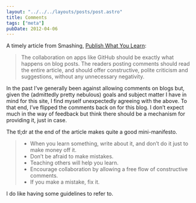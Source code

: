 ```yaml
---
layout: "../../../layouts/posts/post.astro"
title: Comments
tags: ["meta"]
pubDate: 2012-04-06
---
```


A timely article from Smashing, [Publish What You Learn](http://www.smashingmagazine.com/2012/03/30/publish-what-you-learn/):

> The collaboration on apps like GitHub should be exactly what happens on blog posts. The readers posting comments should read the entire article, and should offer constructive, polite criticism and suggestions, without any unnecessary negativity.

In the past I’ve generally been against allowing comments on blogs but, given the (admittedly pretty nebulous) goals and subject matter I have in mind for this site, I find myself unexpectedly agreeing with the above. To that end, I’ve flipped the comments back on for this blog. I don’t expect much in the way of feedback but think there should be a mechanism for providing it, just in case.

The tl;dr at the end of the article makes quite a good mini-manifesto.

> - When you learn something, write about it, and don’t do it just to make money off it.
> - Don’t be afraid to make mistakes.
> - Teaching others will help you learn.
> - Encourage collaboration by allowing a free flow of constructive comments.
> - If you make a mistake, fix it.

I do like having some guidelines to refer to.
